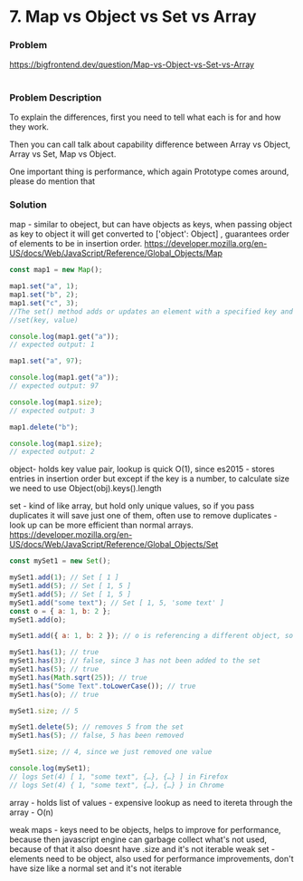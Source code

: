 # 7. Map vs Object vs Set vs Array

### Problem

https://bigfrontend.dev/question/Map-vs-Object-vs-Set-vs-Array

#

### Problem Description

To explain the differences, first you need to tell what each is for and how they work.

Then you can call talk about capability difference between Array vs Object, Array vs Set, Map vs Object.

One important thing is performance, which again Prototype comes around, please do mention that

### Solution

map - similar to obeject, but can have objects as keys, when passing object as key to object it will get converted to ['object': Object] , guarantees order of elements to be in insertion order.
https://developer.mozilla.org/en-US/docs/Web/JavaScript/Reference/Global_Objects/Map

```js
const map1 = new Map();

map1.set("a", 1);
map1.set("b", 2);
map1.set("c", 3);
//The set() method adds or updates an element with a specified key and a value to a Map object.
//set(key, value)

console.log(map1.get("a"));
// expected output: 1

map1.set("a", 97);

console.log(map1.get("a"));
// expected output: 97

console.log(map1.size);
// expected output: 3

map1.delete("b");

console.log(map1.size);
// expected output: 2
```

object- holds key value pair, lookup is quick O(1), since es2015 - stores entries in insertion order but except if the key is a number, to calculate size we need to use Object(obj).keys().length

set - kind of like array, but hold only unique values, so if you pass duplicates it will save just one of them, often use to remove duplicates - look up can be more efficient than normal arrays.
https://developer.mozilla.org/en-US/docs/Web/JavaScript/Reference/Global_Objects/Set

```js
const mySet1 = new Set();

mySet1.add(1); // Set [ 1 ]
mySet1.add(5); // Set [ 1, 5 ]
mySet1.add(5); // Set [ 1, 5 ]
mySet1.add("some text"); // Set [ 1, 5, 'some text' ]
const o = { a: 1, b: 2 };
mySet1.add(o);

mySet1.add({ a: 1, b: 2 }); // o is referencing a different object, so this is okay

mySet1.has(1); // true
mySet1.has(3); // false, since 3 has not been added to the set
mySet1.has(5); // true
mySet1.has(Math.sqrt(25)); // true
mySet1.has("Some Text".toLowerCase()); // true
mySet1.has(o); // true

mySet1.size; // 5

mySet1.delete(5); // removes 5 from the set
mySet1.has(5); // false, 5 has been removed

mySet1.size; // 4, since we just removed one value

console.log(mySet1);
// logs Set(4) [ 1, "some text", {…}, {…} ] in Firefox
// logs Set(4) { 1, "some text", {…}, {…} } in Chrome
```

array - holds list of values - expensive lookup as need to itereta through the array - O(n)

weak maps - keys need to be objects, helps to improve for performance, because then javascript engine can garbage collect what's not used, because of that it also doesnt have .size and it's not iterable weak set - elements need to be object, also used for performance improvements, don't have size like a normal set and it's not iterable

